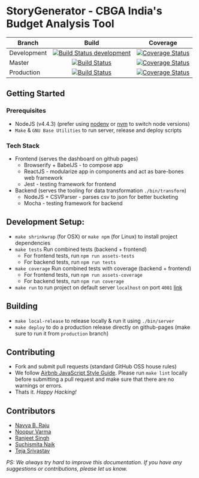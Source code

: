 # StoryGenerator - CBGA India's Budget Analysis Tool

|  Branch   | Build   | Coverage  |
|-----------|:-------:|:---------:|
|Development| [![Build Status development](https://travis-ci.org/cbgaindia/story-generator.svg?branch=development)](https://travis-ci.org/cbgaindia/story-generator) | [![Coverage Status](https://coveralls.io/repos/github/cbgaindia/story-generator/badge.svg?branch=development)](https://coveralls.io/github/cbgaindia/story-generator?branch=development) |
|Master     | [![Build Status](https://travis-ci.org/cbgaindia/story-generator.svg?branch=master)](https://travis-ci.org/cbgaindia/story-generator) | [![Coverage Status](https://coveralls.io/repos/github/cbgaindia/story-generator/badge.svg?branch=master)](https://coveralls.io/github/cbgaindia/story-generator?branch=master) |
|Production | [![Build Status](https://travis-ci.org/cbgaindia/story-generator.svg?branch=production)](https://travis-ci.org/cbgaindia/story-generator) | [![Coverage Status](https://coveralls.io/repos/github/cbgaindia/story-generator/badge.svg?branch=production)](https://coveralls.io/github/cbgaindia/story-generator?branch=production) |

## Getting Started

### Prerequisites
- NodeJS (v4.4.3) (prefer using [nodenv](https://github.com/nodenv/nodenv) or [nvm](https://github.com/creationix/nvm) to switch node versions)
- `Make` & `GNU Base Utilities` to run server, release and deploy scripts

### Tech Stack
- Frontend (serves the dashboard on github pages)
  - Browserify + BabelJS - to compose app 
  - ReactJS - modularize app in components and act as bare-bones web framework
  - Jest - testing framework for frontend
- Backend (serves the tooling for data transformation `./bin/transform`)
  - NodeJS + CSVParser - parses csv to json for better bucketing
  - Mocha - testing framework for backend

## Development Setup:
- `make shrinkwrap` (for OSX) or `make npm` (for Linux) to install project dependencies 
- `make tests` Run combined tests (backend + frontend)
  - For frontend tests, run `npm run assets-tests`
  - For backend tests, run `npm run tests`
- `make coverage` Run combined tests with coverage (backend + frontend)
  - For frontend tests, run `npm run assets-coverage`
  - For backend tests, run `npm run coverage`
- `make run` to run project on default server `localhost` on port `4001` [link](http://localhost:4001)

## Building
- `make local-release` to release locally & run it using `./bin/server`
- `make deploy` to do a production release directly on github-pages (make sure to run it from `production` branch)

## Contributing
- Fork and submit pull requests (standard GitHub OSS house rules)
- We follow [Airbnb JavaScript Style Guide](https://github.com/airbnb/javascript). Please run `make lint` locally
  before submitting a pull request and make sure that there are no warnings or errors.
- Thats it. _Happy Hacking!_

## Contributors
- [Navya B. Raju](https://github.com/navsie)
- [Noopur Varma](https://github.com/noopurvarma)
- [Ranjeet Singh](https://github.com/raeoks)
- [Suchismita Naik](https://github.com/SuchismitaNaik)
- [Teja Srivastav](https://github.com/tejasrivastav)

_PS: We always try hard to improve this documentation. If you have any suggestions or contributions, please let us know._  
